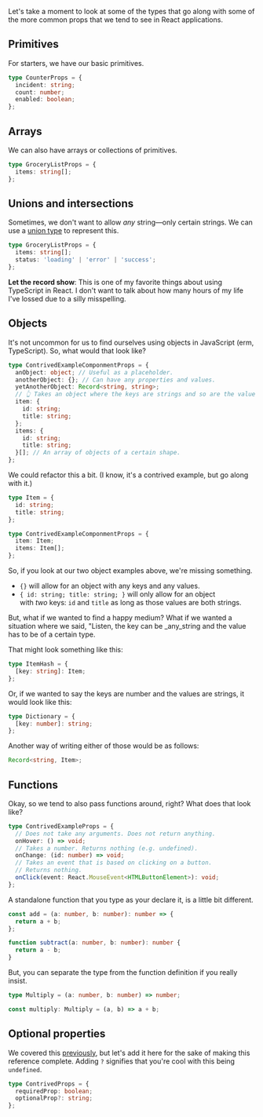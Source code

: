 Let's take a moment to look at some of the types that go along with some of the more common props that we tend to see in React applications.

## Primitives

For starters, we have our basic primitives.

````ts
type CounterProps = {
  incident: string;
  count: number;
  enabled: boolean;
};
````

## Arrays

We can also have arrays or collections of primitives.

````ts
type GroceryListProps = {
  items: string[];
};
````

## Unions and intersections

Sometimes, we don't want to allow *any* string—only certain strings. We can use a [union type](https://www.typescriptlang.org/docs/handbook/unions-and-intersections.html) to represent this.

````ts
type GroceryListProps = {
  items: string[];
  status: 'loading' | 'error' | 'success';
};
````

**Let the record show**: This is one of my favorite things about using TypeScript in React. I don't want to talk about how many hours of my life I've lossed due to a silly misspelling.

## Objects

It's not uncommon for us to find ourselves using objects in JavaScript (erm, TypeScript). So, what would that look like?

````ts
type ContrivedExampleComponmentProps = {
  anObject: object; // Useful as a placeholder.
  anotherObject: {}; // Can have any properties and values.
  yetAnotherObject: Record<string, string>;
  // 👆 Takes an object where the keys are strings and so are the values.
  item: {
    id: string;
    title: string;
  };
  items: {
    id: string;
    title: string;
  }[]; // An array of objects of a certain shape.
};
````

We could refactor this a bit. (I know, it's a contrived example, but go along with it.)

````ts
type Item = {
  id: string;
  title: string;
};

type ContrivedExampleComponmentProps = {
  item: Item;
  items: Item[];
};
````

So, if you look at our two object examples above, we're missing something.

* `{}` will allow for an object with any keys and any values.
* `{ id: string; title: string; }` will only allow for an object with *two* keys: `id` and `title` as long as those values are both strings.

But, what if we wanted to find a happy medium? What if we wanted a situation where we said, "Listen, the key can be \_any_string and the value has to be of a certain type.

That might look something like this:

````ts
type ItemHash = {
  [key: string]: Item;
};
````

Or, if we wanted to say the keys are number and the values are strings, it would look like this:

````ts
type Dictionary = {
  [key: number]: string;
};
````

Another way of writing either of those would be as follows:

````ts
Record<string, Item>;
````

## Functions

Okay, so we tend to also pass functions around, right? What does that look like?

````ts
type ContrivedExampleProps = {
  // Does not take any arguments. Does not return anything.
  onHover: () => void;
  // Takes a number. Returns nothing (e.g. undefined).
  onChange: (id: number) => void;
  // Takes an event that is based on clicking on a button.
  // Returns nothing.
  onClick(event: React.MouseEvent<HTMLButtonElement>): void;
};
````

A standalone function that you type as your declare it, is a little bit different.

````ts
const add = (a: number, b: number): number => {
  return a + b;
};

function subtract(a: number, b: number): number {
  return a - b;
}
````

But, you can separate the type from the function definition if you really insist.

````ts
type Multiply = (a: number, b: number) => number;

const multiply: Multiply = (a, b) => a + b;
````

## Optional properties

We covered this [previously](Refactoring%20from%20PropTypes,%20a%20solution.md), but let's add it here for the sake of making this reference complete. Adding `?` signifies that you're cool with this being `undefined`.

````ts
type ContrivedProps = {
  requiredProp: boolean;
  optionalProp?: string;
};
````
